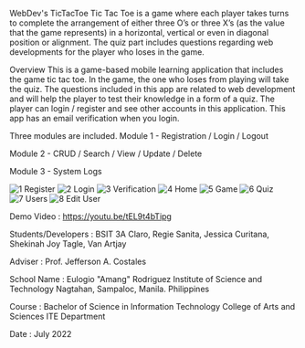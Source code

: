 WebDev&#39;s TicTacToe
Tic Tac Toe is a game where each player takes turns to complete the arrangement of
either three O’s or three X’s (as the value that the game represents) in a horizontal, vertical or
even in diagonal position or alignment. The quiz part includes questions regarding web
developments for the player who loses in the game.

Overview
This is a game-based mobile learning application that includes the game tic tac toe. In
the game, the one who loses from playing will take the quiz. The questions included in this
app are related to web development and will help the player to test their knowledge in a form
of a quiz. The player can login / register and see other accounts in this application.
This app has an email verification when you login.

Three modules are included.
Module 1 - Registration / Login / Logout

Module 2 - CRUD / Search / View / Update / Delete

Module 3 - System Logs

![1 Register](https://user-images.githubusercontent.com/84279461/180195405-f42f465e-6ab9-45cf-ae87-0cbe0624577d.png)
![2 Login](https://user-images.githubusercontent.com/84279461/180195434-21683280-4691-437e-9e9a-bdf29712d0ac.png)
![3 Verification](https://user-images.githubusercontent.com/84279461/180195417-375b1c0e-34e2-4e97-8444-8f4f9edabe57.png)
![4 Home](https://user-images.githubusercontent.com/84279461/180195432-1d6edbaa-ef23-429e-bf44-90e704f1efd4.png)
![5 Game](https://user-images.githubusercontent.com/84279461/180195423-c316797a-b329-45ca-a564-0746ff508dd0.png)
![6 Quiz](https://user-images.githubusercontent.com/84279461/180195437-478ead13-bbf2-47c0-85b4-9b13831ee4d8.png)
![7 Users](https://user-images.githubusercontent.com/84279461/180195413-37eaff08-f3d8-4390-b014-2091387f8e34.png)
![8 Edit User](https://user-images.githubusercontent.com/84279461/180195427-8a35e196-c06e-4274-8ca6-415a373a2375.png)

Demo Video : https://youtu.be/tEL9t4bTipg

Students/Developers :
BSIT 3A
Claro, Regie
Sanita, Jessica
Curitana, Shekinah Joy
Tagle, Van Artjay

Adviser :
Prof. Jefferson A. Costales

School Name :
Eulogio &quot;Amang&quot; Rodriguez Institute of Science and Technology
Nagtahan, Sampaloc, Manila. Philippines

Course :
Bachelor of Science in Information Technology
College of Arts and Sciences
ITE Department

Date :
July 2022
